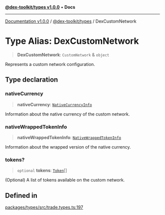 [**@dex-toolkit/types v1.0.0**](../README.md) • **Docs**

***

[Documentation v1.0.0](../../../packages.md) / [@dex-toolkit/types](../README.md) / DexCustomNetwork

# Type Alias: DexCustomNetwork

> **DexCustomNetwork**: `CustomNetwork` & `object`

Represents a custom network configuration.

## Type declaration

### nativeCurrency

> **nativeCurrency**: [`NativeCurrencyInfo`](NativeCurrencyInfo.md)

Information about the native currency of the custom network.

### nativeWrappedTokenInfo

> **nativeWrappedTokenInfo**: [`NativeWrappedTokenInfo`](NativeWrappedTokenInfo.md)

Information about the wrapped version of the native currency.

### tokens?

> `optional` **tokens**: [`Token`](Token.md)[]

(Optional) A list of tokens available on the custom network.

## Defined in

[packages/types/src/trade.types.ts:197](https://github.com/niZmosis/dex-toolkit/blob/3d8b41b44787b30fbea5de3ab4737662ffb61bc8/packages/types/src/trade.types.ts#L197)
